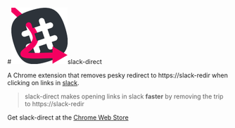#![logo](dist/icon128.png)slack-direct

A Chrome extension that removes pesky redirect to https://slack-redir when clicking on links in [slack](https://slack.com/).

>slack-direct makes opening links in slack **faster** by removing the trip to https://slack-redir

Get slack-direct at the [Chrome Web Store](https://chrome.google.com/webstore/detail/slack-direct/dpoaghknbfogjmbilamfoaohdbiiphib/)
